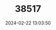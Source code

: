 ---
title: "38517"
category: "Dypsis ampasindavae"
draft: false
date: 2024-02-22 13:03:50
languages:
  Malagasy: ["Lavaboka"]
---